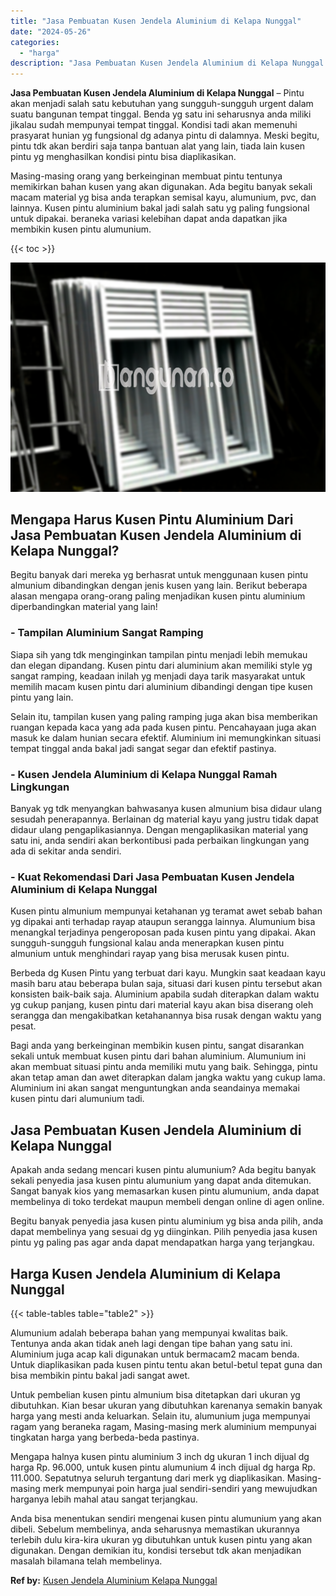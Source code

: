 ```yaml
---
title: "Jasa Pembuatan Kusen Jendela Aluminium di Kelapa Nunggal"
date: "2024-05-26"
categories: 
  - "harga"
description: "Jasa Pembuatan Kusen Jendela Aluminium di Kelapa Nunggal. Anda bisa menentukan sendiri mengenai kusen pintu alumunium yang akan dibeli. Sebelum membelinya, a..."
---
```


**Jasa Pembuatan Kusen Jendela Aluminium di Kelapa Nunggal** – Pintu akan menjadi salah satu kebutuhan yang sungguh-sungguh urgent dalam suatu bangunan tempat tinggal. Benda yg satu ini seharusnya anda miliki jikalau sudah mempunyai tempat tinggal. Kondisi tadi akan memenuhi prasyarat hunian yg fungsional dg adanya pintu di dalamnya. Meski begitu, pintu tdk akan berdiri saja tanpa bantuan alat yang lain, tiada lain kusen pintu yg menghasilkan kondisi pintu bisa diaplikasikan.

Masing-masing orang yang berkeinginan membuat pintu tentunya memikirkan bahan kusen yang akan digunakan. Ada begitu banyak sekali macam material yg bisa anda terapkan semisal kayu, alumunium, pvc, dan lainnya. Kusen pintu aluminium bakal jadi salah satu yg paling fungsional untuk dipakai. beraneka variasi kelebihan dapat anda dapatkan jika membikin kusen pintu alumunium.

{{< toc >}}

![Jasa Pembuatan Kusen Jendela Aluminium di Kelapa Nunggal](/images/harga-kusen-jendela-alumunium-08.png)

## Mengapa Harus Kusen Pintu Aluminium Dari Jasa Pembuatan Kusen Jendela Aluminium di Kelapa Nunggal?

Begitu banyak dari mereka yg berhasrat untuk menggunaan kusen pintu almunium dibandingkan dengan jenis kusen yang lain. Berikut beberapa alasan mengapa orang-orang paling menjadikan kusen pintu aluminium diperbandingkan material yang lain!

### \- Tampilan Aluminium Sangat Ramping

Siapa sih yang tdk menginginkan tampilan pintu menjadi lebih memukau dan elegan dipandang. Kusen pintu dari aluminium akan memiliki style yg sangat ramping, keadaan inilah yg menjadi daya tarik masyarakat untuk memilih macam kusen pintu dari aluminium dibandingi dengan tipe kusen pintu yang lain.

Selain itu, tampilan kusen yang paling ramping juga akan bisa memberikan ruangan kepada kaca yang ada pada kusen pintu. Pencahayaan juga akan masuk ke dalam hunian secara efektif. Aluminium ini memungkinkan situasi tempat tinggal anda bakal jadi sangat segar dan efektif pastinya.

### \- Kusen Jendela Aluminium di Kelapa Nunggal Ramah Lingkungan

Banyak yg tdk menyangkan bahwasanya kusen almunium bisa didaur ulang sesudah penerapannya. Berlainan dg material kayu yang justru tidak dapat didaur ulang pengaplikasiannya. Dengan mengaplikasikan material yang satu ini, anda sendiri akan berkontibusi pada perbaikan lingkungan yang ada di sekitar anda sendiri.

### \- Kuat Rekomendasi Dari Jasa Pembuatan Kusen Jendela Aluminium di Kelapa Nunggal

Kusen pintu almunium mempunyai ketahanan yg teramat awet sebab bahan yg dipakai anti terhadap rayap ataupun serangga lainnya. Alumunium bisa menangkal terjadinya pengeroposan pada kusen pintu yang dipakai. Akan sungguh-sungguh fungsional kalau anda menerapkan kusen pintu almunium untuk menghindari rayap yang bisa merusak kusen pintu.

Berbeda dg Kusen Pintu yang terbuat dari kayu. Mungkin saat keadaan kayu masih baru atau beberapa bulan saja, situasi dari kusen pintu tersebut akan konsisten baik-baik saja. Aluminium apabila sudah diterapkan dalam waktu yg cukup panjang, kusen pintu dari material kayu akan bisa diserang oleh serangga dan mengakibatkan ketahanannya bisa rusak dengan waktu yang pesat.

Bagi anda yang berkeinginan membikin kusen pintu, sangat disarankan sekali untuk membuat kusen pintu dari bahan aluminium. Alumunium ini akan membuat situasi pintu anda memiliki mutu yang baik. Sehingga, pintu akan tetap aman dan awet diterapkan dalam jangka waktu yang cukup lama. Aluminium ini akan sangat menguntungkan anda seandainya memakai kusen pintu dari alumunium tadi.

## Jasa Pembuatan Kusen Jendela Aluminium di Kelapa Nunggal

Apakah anda sedang mencari kusen pintu alumunium? Ada begitu banyak sekali penyedia jasa kusen pintu alumunium yang dapat anda ditemukan. Sangat banyak kios yang memasarkan kusen pintu alumunium, anda dapat membelinya di toko terdekat maupun membeli dengan online di agen online.

Begitu banyak penyedia jasa kusen pintu aluminium yg bisa anda pilih, anda dapat membelinya yang sesuai dg yg diinginkan. Pilih penyedia jasa kusen pintu yg paling pas agar anda dapat mendapatkan harga yang terjangkau.

## Harga Kusen Jendela Aluminium di Kelapa Nunggal

{{< table-tables table="table2" >}}

Alumunium adalah beberapa bahan yang mempunyai kwalitas baik. Tentunya anda akan tidak aneh lagi dengan tipe bahan yang satu ini. Aluminium juga acap kali digunakan untuk bermacam2 macam benda. Untuk diaplikasikan pada kusen pintu tentu akan betul-betul tepat guna dan bisa membikin pintu bakal jadi sangat awet.

Untuk pembelian kusen pintu almunium bisa ditetapkan dari ukuran yg dibutuhkan. Kian besar ukuran yang dibutuhkan karenanya semakin banyak harga yang mesti anda keluarkan. Selain itu, alumunium juga mempunyai ragam yang beraneka ragam, Masing-masing merk aluminium mempunyai tingkatan harga yang berbeda-beda pastinya.

Mengapa halnya kusen pintu aluminium 3 inch dg ukuran 1 inch dijual dg harga Rp. 96.000, untuk kusen pintu alumunium 4 inch dijual dg harga Rp. 111.000. Sepatutnya seluruh tergantung dari merk yg diaplikasikan. Masing-masing merk mempunyai poin harga jual sendiri-sendiri yang mewujudkan harganya lebih mahal atau sangat terjangkau.

Anda bisa menentukan sendiri mengenai kusen pintu alumunium yang akan dibeli. Sebelum membelinya, anda seharusnya memastikan ukurannya terlebih dulu kira-kira ukuran yg dibutuhkan untuk kusen pintu yang akan digunakan. Dengan demikian itu, kondisi tersebut tdk akan menjadikan masalah bilamana telah membelinya.

**Ref by:** [Kusen Jendela Aluminium Kelapa Nunggal](https://id.wikipedia.org/wiki/Kusen)
